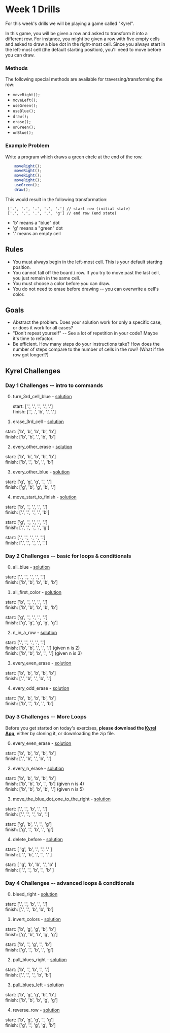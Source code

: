 # Week 1 Drills

For this week's drills we will be playing a game called "Kyrel".

In this game, you will be given a row and asked to transform it into a different row. For instance, you might be given a row with five empty cells  and asked to draw a blue dot in the right-most cell. Since you always start in the left-most cell (the default starting position), you'll need to move before you can draw.

### Methods
The following special methods are available for traversing/transforming the row:
* `moveRight();`
* `moveLeft();`
* `useGreen();`
* `useBlue();`
* `draw();`
* `erase();`
* `onGreen();`
* `onBlue();`

### Example Problem
Write a program which draws a green circle at the end of the row.

``` javascript
    moveRight();
    moveRight();
    moveRight();
    moveRight();
    useGreen();
    draw();
```

This would result in the following transformation:
```
 ['.', '.', '.', '.', '.'] // start row (initial state)
 ['.', '.', '.', '.', 'g'] // end row (end state)
```

- 'b' means a "blue" dot
- 'g' means a "green" dot
- '.' means an empty cell

## Rules
* You must always begin in the left-most cell. This is your default starting position.
* You cannot fall off the board / row. If you try to move past the last cell, you just remain in the same cell.
* You must choose a color before you can draw.
* You do not need to erase before drawing -- you can overwrite a cell's color.

## Goals
* Abstract the problem. Does your solution work for only a specific case, or does it work for all cases?
* "Don't repeat yourself" -- See a lot of repetition in your code? Maybe it's time to refactor.
* Be efficient. How many steps do your instructions take? How does the number of steps compare to the number of cells in the row? (What if the row got longer!?)

## Kyrel Challenges

### Day 1 Challenges -- intro to commands

0. turn_3rd_cell_blue - [solution](https://github.com/sf-wdi-22-23/kyrel/tree/master/challenges/solutions/turn_3rd_cell_blue.js)

    start:  ['.', '.', '.', '.', '.']   
    finish: ['.', .', 'b', '.', '.']  

1. erase_3rd_cell - [solution](https://github.com/sf-wdi-22-23/kyrel/tree/master/challenges/solutions/erase_3rd_cell.js)

  start:  ['b', 'b', 'b', 'b', 'b']  
  finish: ['b', 'b', '.', 'b', 'b']  

2. every_other_erase - [solution](https://github.com/sf-wdi-22-23/kyrel/tree/master/challenges/solutions/every_other_erase.js)

  start:  ['b', 'b', 'b', 'b', 'b']  
  finish: ['b', '.', 'b', '.', 'b']  

3. every_other_blue - [solution](https://github.com/sf-wdi-22-23/kyrel/tree/master/challenges/solutions/every_other_blue.js)

  start:  ['g', 'g', 'g', '.', '.']  
  finish: ['g', 'b', 'g', 'b', '.']  

4. move_start_to_finish - [solution](https://github.com/sf-wdi-22-23/kyrel/tree/master/challenges/solutions/move_start_to_finish.js)

  start:  ['b', '.', '.', '.', '.']  
  finish: ['.', '.', '.', '.', 'b']  

  start:  ['g', '.', '.', '.', '.']  
  finish: ['.', '.', '.', '.', 'g']  

  start:  ['.', '.', '.', '.', '.']  
  finish: ['.', '.', '.', '.', '.']  

### Day 2 Challenges -- basic for loops & conditionals

0. all_blue - [solution](https://github.com/sf-wdi-22-23/kyrel/tree/master/challenges/solutions/all_blue.js)

  start:  ['.', '.', '.', '.', '.']  
  finish: ['b', 'b', 'b', 'b', 'b']  

1. all_first_color - [solution](https://github.com/sf-wdi-22-23/kyrel/tree/master/challenges/solutions/all_first_color.js)

  start:  ['b', '.', '.', '.', '.']  
  finish: ['b', 'b', 'b', 'b', 'b']  

  start:  ['g', '.', '.', '.', '.']  
  finish: ['g', 'g', 'g', 'g', 'g']  

2. n_in_a_row - [solution](https://github.com/sf-wdi-22-23/kyrel/tree/master/challenges/solutions/n_in_a_row.js)

  start:  ['.', '.', '.', '.', '.']  
  finish: ['b', 'b', '.', '.', '.']  \(given n is 2)  
  finish: ['b', 'b', 'b', '.', '.']  \(given n is 3)  

3. every_even_erase - [solution](https://github.com/sf-wdi-22-23/kyrel/tree/master/challenges/solutions/every_even_erase.js)

  start:  ['b', 'b', 'b', 'b', 'b']  
  finish: ['.', 'b', '.', 'b', '.']  
  
4. every_odd_erase - [solution](https://github.com/sf-wdi-22-23/kyrel/tree/master/challenges/solutions/every_odd_erase.js)

  start:  ['b', 'b', 'b', 'b', 'b']  
  finish: ['b', '.', 'b', '.', 'b']  


### Day 3 Challenges -- More Loops

Before you get started on today's exercises, **please download the [Kyrel App](https://github.com/sf-wdi-22-23/kyrel)**, either by cloning it, or downloading the zip file.

0. every_even_erase - [solution](https://github.com/sf-wdi-22-23/kyrel/tree/master/challenges/solutions/every_even_erase.js)

  start:  ['b', 'b', 'b', 'b', 'b']  
  finish: ['.', 'b', '.', 'b', '.']

2. every_n_erase - [solution](https://github.com/sf-wdi-22-23/kyrel/tree/master/challenges/solutions/every_n_erase.js)

  start:  ['b', 'b', 'b', 'b', 'b']  
  finish: ['b', 'b', 'b', '.', 'b']  \(given n is 4)  
  finish: ['b', 'b', 'b', 'b', '.']  \(given n is 5)  

3. move_the_blue_dot_one_to_the_right - [solution](https://github.com/sf-wdi-22-23/kyrel/tree/master/challenges/solutions/move_the_blue_dot_one_to_the_right.js)

  start:  ['.', '.', 'b', '.', '.']  
  finish: ['.', '.', '.', 'b', '.']  
  
  start:  ['g', 'b', '.', '.', 'g']  
  finish: ['g', '.', 'b', '.', 'g']  
  
4. delete_before - [solution](https://github.com/sf-wdi-22-23/kyrel/tree/master/challenges/solutions/delete_before.js)

  start:  [ 'g', 'b', '.', '.', '.' ]    
  finish: [ '.', 'b', '.', '.', '.' ]    

  start:  [ 'g', 'b', 'b', '.', 'b' ]    
  finish: [ '.', '.', 'b', '.', 'b' ]  


### Day 4 Challenges -- advanced loops & conditionals

0. bleed_right - [solution](https://github.com/sf-wdi-22-23/kyrel/tree/master/challenges/solutions/bleed_right.js)

  start:  ['.', '.', 'b', '.', '.']  
  finish: ['.', '.', 'b', 'b', 'b']  

1. invert_colors - [solution](https://github.com/sf-wdi-22-23/kyrel/tree/master/challenges/solutions/invert_colors.js)

  start:  ['b', 'g', 'g', 'b', 'b']  
  finish: ['g', 'b', 'b', 'g', 'g']  

  start:  ['b', '.', 'g', '.', 'b']  
  finish: ['g', '.', 'b', '.', 'g']  

2. pull_blues_right - [solution](https://github.com/sf-wdi-22-23/kyrel/tree/master/challenges/solutions/pull_blues_right.js)

  start:  ['b', '.', 'b', '.', '.']  
  finish: ['.', '.', '.', 'b', 'b']  

3. pull_blues_left - [solution](https://github.com/sf-wdi-22-23/kyrel/tree/master/challenges/solutions/pull_blues_left.js)

  start:  ['b', 'g', 'g', 'b', 'b']  
  finish: ['b', 'b', 'b', 'g', 'g']  

4. reverse_row - [solution](https://github.com/sf-wdi-22-23/kyrel/tree/master/challenges/solutions/reverse_row.js)

  start:  ['b', 'g', 'g', '.', 'g']  
  finish: ['g', '.', 'g', 'g', 'b']  
